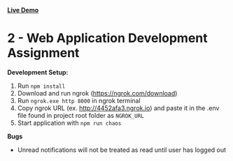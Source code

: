 **[Live Demo](http://188.166.70.97:8000)**

# 2 - Web Application Development Assignment
**Development Setup:**
1. Run ```npm install```
2. Download and run ngrok (https://ngrok.com/download)
3. Run ```ngrok.exe http 8000``` in ngrok terminal
4. Copy ngrok URL (ex. http://4452afa3.ngrok.io) and paste it in the .env file found in project root folder as ```NGROK_URL```
5. Start application with ```npm run chaos```

**Bugs** 
- Unread notifications will not be treated as read until user has logged out
